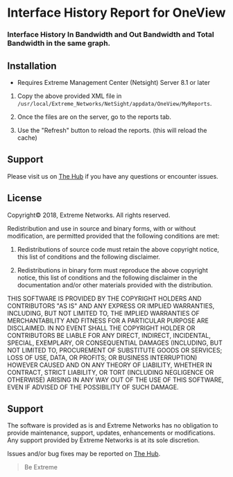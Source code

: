 # Interface History Report for OneView

### Interface History In Bandwidth and Out Bandwidth and Total Bandwidth in the same graph.

## Installation
* Requires Extreme Management Center (Netsight) Server 8.1 or later

1) Copy the above provided XML file in `/usr/local/Extreme_Networks/NetSight/appdata/OneView/MyReports`.

2) Once the files are on the server, go to the reports tab.

3) Use the "Refresh" button to reload the reports. (this will reload the cache)

## Support
Please visit us on [The Hub](https://community.extremenetworks.com/extreme) if you have any questions or encounter issues.

## License
Copyright© 2018, Extreme Networks.  All rights reserved.

Redistribution and use in source and binary forms, with or without modification,
are permitted provided that the following conditions are met:

1. Redistributions of source code must retain the above copyright notice, this
list of conditions and the following disclaimer.

2. Redistributions in binary form must reproduce the above copyright notice,
this list of conditions and the following disclaimer in the documentation
and/or other materials provided with the distribution.

THIS SOFTWARE IS PROVIDED BY THE COPYRIGHT HOLDERS AND CONTRIBUTORS "AS IS" AND
ANY EXPRESS OR IMPLIED WARRANTIES, INCLUDING, BUT NOT LIMITED TO, THE IMPLIED
WARRANTIES OF MERCHANTABILITY AND FITNESS FOR A PARTICULAR PURPOSE ARE
DISCLAIMED. IN NO EVENT SHALL THE COPYRIGHT HOLDER OR CONTRIBUTORS BE LIABLE
FOR ANY DIRECT, INDIRECT, INCIDENTAL, SPECIAL, EXEMPLARY, OR CONSEQUENTIAL
DAMAGES (INCLUDING, BUT NOT LIMITED TO, PROCUREMENT OF SUBSTITUTE GOODS OR
SERVICES; LOSS OF USE, DATA, OR PROFITS; OR BUSINESS INTERRUPTION) HOWEVER
CAUSED AND ON ANY THEORY OF LIABILITY, WHETHER IN CONTRACT, STRICT LIABILITY,
OR TORT (INCLUDING NEGLIGENCE OR OTHERWISE) ARISING IN ANY WAY OUT OF THE USE
OF THIS SOFTWARE, EVEN IF ADVISED OF THE POSSIBILITY OF SUCH DAMAGE.

## Support
The software is provided as is and Extreme Networks has no obligation to provide
maintenance, support, updates, enhancements or modifications.
Any support provided by Extreme Networks is at its sole discretion.

Issues and/or bug fixes may be reported on [The Hub](https://community.extremenetworks.com/extreme).

>Be Extreme
